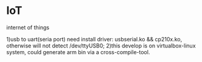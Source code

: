 # IoT
internet of things

1)usb to uart(seria port) need install driver: usbserial.ko && cp210x.ko, otherwise will not detect /dev/ttyUSB0;
2)this develop is on virtualbox-linux system, could generate arm bin via a cross-compile-tool.
